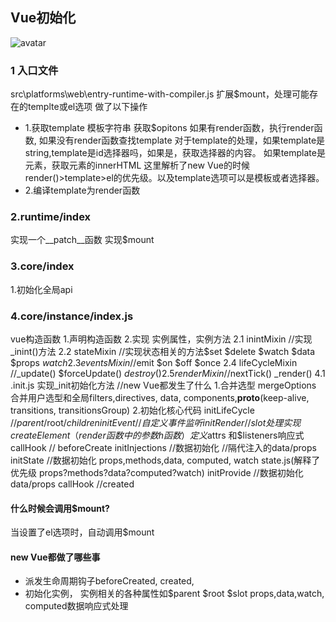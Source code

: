 ## Vue初始化
![avatar](https://p2.ssl.qhimg.com/t01cebfb4c74c7fe96d.png)
### 1 入口文件
src\platforms\web\entry-runtime-with-compiler.js
扩展$mount，处理可能存在的templte或el选项 做了以下操作
- 1.获取template 模板字符串
获取$opitons 如果有render函数，执行render函数, 如果没有render函数查找template
对于template的处理，如果template是string,template是id选择器吗，如果是，获取选择器的内容。
如果template是元素，获取元素的innerHTML
这里解析了new Vue的时候render()>template>el的优先级。以及template选项可以是模板或者选择器。
- 2.编译template为render函数

### 2.runtime/index
实现一个__patch__函数
实现$mount

### 3.core/index
1.初始化全局api

### 4.core/instance/index.js
vue构造函数
1.声明构造函数
2.实现 实例属性，实例方法
	2.1 inintMixin  //实现_inint()方法
	2.2 stateMixin   //实现状态相关的方法$set $delete $watch $data $props $watch
	2.3 eventsMixin  //$emit $on $off $once
	2.4 lifeCycleMixin //_update() $forceUpdate() $destroy()
	2.5 renderMixin //$nextTick() _render()
4.1 .init.js
实现_init初始化方法 //new Vue都发生了什么
1.合并选型 mergeOptions  合并用户选型和全局filters,directives, data, components,__proto__(keep-alive, transitions, transitionsGroup) 
2.初始化核心代码
  initLifeCycle //$parent /$root/$children
  initEvent //自定义事件监听
  initRender //slot处理 实现createElement （render函数中的参数h函数）定义$attrs 和$listeners响应式
  callHook // beforeCreate
  initInjections //数据初始化 //隔代注入的data/props
  initState //数据初始化 props,methods,data, computed, watch state.js(解释了优先级 props?methods?data?computed?watch) 
  initProvide //数据初始化  data/props
  callHook //created
  
####  什么时候会调用$mount?
当设置了el选项时，自动调用$mount
#### new Vue都做了哪些事
- 派发生命周期钩子beforeCreated, created, 
- 初始化实例， 实例相关的各种属性如$parent $root $slot props,data,watch, computed数据响应式处理

